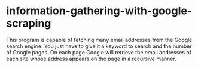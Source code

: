 # information-gathering-with-google-scraping

This program is capable of fetching many email addresses from the Google search engine. 
You just have to give it a keyword to search and the number of Google pages. On each page Google will retrieve the email addresses of each site whose address appears on the page in a recursive manner.
